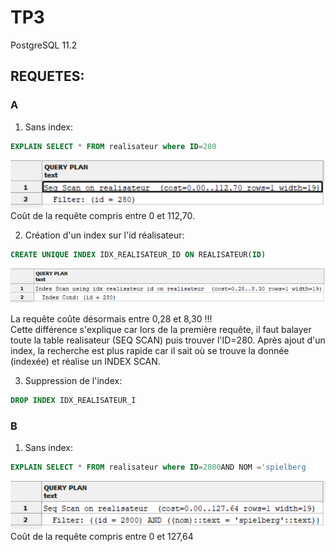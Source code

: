 # TP3
PostgreSQL 11.2  

## REQUETES:  
### A  
1. Sans index:
``` sql
EXPLAIN SELECT * FROM realisateur where ID=280
```
![Img B_Q1](https://github.com/Neexos/BDD/blob/master/img/B_Q1.PNG)  
Coût de la requête compris entre 0 et 112,70.  

2. Création d'un index sur l'id réalisateur:  
``` sql
CREATE UNIQUE INDEX IDX_REALISATEUR_ID ON REALISATEUR(ID)
```
![Img B_Q2](https://github.com/Neexos/BDD/blob/master/img/B_Q2.PNG)  

La requête coûte désormais entre 0,28 et 8,30 !!!  
Cette différence s'explique car lors de la première requête, il faut balayer toute la table realisateur (SEQ SCAN) puis trouver l'ID=280. Après ajout d'un index, la recherche est plus rapide car il sait où se trouve la donnée (indexée) et réalise un INDEX SCAN.  


3. Suppression de l'index:  
``` sql 
DROP INDEX IDX_REALISATEUR_I
```

### B  
1. Sans index:  
``` sql 
EXPLAIN SELECT * FROM realisateur where ID=2800AND NOM ='spielberg
```
![Img B_Q3](https://github.com/Neexos/BDD/blob/master/img/B_Q3.PNG)  
Coût de la requête compris entre 0 et 127,64

